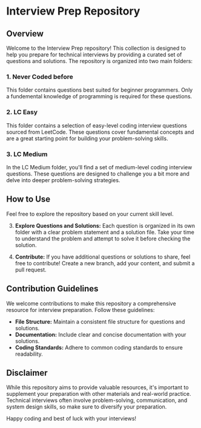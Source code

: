 # Interview Prep Repository

## Overview

Welcome to the Interview Prep repository! This collection is designed to help you prepare for technical interviews by providing a curated set of questions and solutions. The repository is organized into two main folders:

### 1. Never Coded before

This folder contains questions best suited for beginner programmers. Only a fundemental knowledge of programming is required for these questions.

### 2. LC Easy

This folder contains a selection of easy-level coding interview questions sourced from LeetCode. These questions cover fundamental concepts and are a great starting point for building your problem-solving skills.

### 3. LC Medium

In the LC Medium folder, you'll find a set of medium-level coding interview questions. These questions are designed to challenge you a bit more and delve into deeper problem-solving strategies.

## How to Use

Feel free to explore the repository based on your current skill level.

3. **Explore Questions and Solutions:**
   Each question is organized in its own folder with a clear problem statement and a solution file. Take your time to understand the problem and attempt to solve it before checking the solution.

4. **Contribute:**
   If you have additional questions or solutions to share, feel free to contribute! Create a new branch, add your content, and submit a pull request.

## Contribution Guidelines

We welcome contributions to make this repository a comprehensive resource for interview preparation. Follow these guidelines:

- **File Structure:** Maintain a consistent file structure for questions and solutions.
- **Documentation:** Include clear and concise documentation with your solutions.
- **Coding Standards:** Adhere to common coding standards to ensure readability.

## Disclaimer

While this repository aims to provide valuable resources, it's important to supplement your preparation with other materials and real-world practice. Technical interviews often involve problem-solving, communication, and system design skills, so make sure to diversify your preparation.

Happy coding and best of luck with your interviews!
